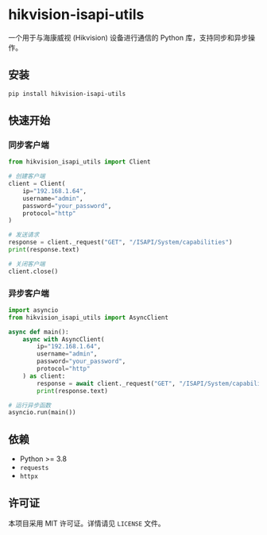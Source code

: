 # hikvision-isapi-utils

一个用于与海康威视 (Hikvision) 设备进行通信的 Python 库，支持同步和异步操作。

## 安装

```bash
pip install hikvision-isapi-utils
```

## 快速开始

### 同步客户端

```python
from hikvision_isapi_utils import Client

# 创建客户端
client = Client(
    ip="192.168.1.64",
    username="admin",
    password="your_password",
    protocol="http"
)

# 发送请求
response = client._request("GET", "/ISAPI/System/capabilities")
print(response.text)

# 关闭客户端
client.close()
```

### 异步客户端

```python
import asyncio
from hikvision_isapi_utils import AsyncClient

async def main():
    async with AsyncClient(
        ip="192.168.1.64",
        username="admin",
        password="your_password",
        protocol="http"
    ) as client:
        response = await client._request("GET", "/ISAPI/System/capabilities")
        print(response.text)

# 运行异步函数
asyncio.run(main())
```

## 依赖

*   Python >= 3.8
*   `requests`
*   `httpx`

## 许可证

本项目采用 MIT 许可证。详情请见 `LICENSE` 文件。
